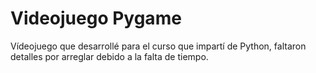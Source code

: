 # Videojuego Pygame
 Vídeojuego que desarrollé para el curso que impartí de Python, faltaron detalles por arreglar debido a la falta de tiempo.
